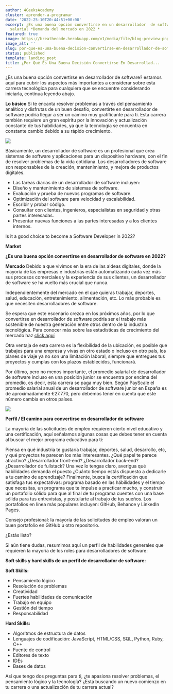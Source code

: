 ```yaml
---
author: 4GeeksAcademy
cluster: aprender-a-programar
date: '2022-25-10T20:44:51+00:00'
excerpt: ¿Es una buena opción convertirse en un desarrollador  de software? promedio
  salarial *Demanda del mercado en 2022 *
featured: true
image: https://breathecode.herokuapp.com/v1/media/file/blog-preview-png?
image_alt: ''
slug: por-que-es-una-buena-decision-convertirse-en-desarrollador-de-software
status: published
template: landing_post
title: ¿Por Qué Es Una Buena Decisión Convertirse En Desarrollad...
---
```

¿Es una buena opción convertirse en desarrollador de software? estamos aquí para cubrir los aspectos más importantes a considerar sobre esta carrera tecnológica para cualquiera que se encuentre considerando iniciarla, continua leyendo abajo.

**Lo básico**
Si te encanta resolver problemas a través del pensamiento analítico y disfrutas de un buen desafío, convertirte en desarrollador de software podría llegar a ser un camino muy gratificante para ti. Esta carrera también requiere un gran espíritu por la innovación y actualización constante de tus habilidades, ya que la tecnología se encuentra en constante cambio debido a su rápido crecimiento. 

![](https://breathecode.herokuapp.com/v1/media/file/carrera-de-programacion-png?)

Básicamente, un desarrollador de software es un profesional que crea sistemas de software y aplicaciones para un dispositivo hardware, con el fin de resolver problemas de la vida cotidiana. Los desarrolladores de software son responsables de la creación, mantenimiento, y mejora de productos digitales.

- Las tareas diarias de un desarrollador de software incluyen: 
- Diseño y mantenimiento de sistemas de software.
- Evaluación y prueba de nuevos programas de software.
- Optimización del software para velocidad y escalabilidad.
- Escribir y probar código.
- Consultar con clientes, ingenieros, especialistas en seguridad y otras partes interesadas.
- Presentar nuevas funciones a las partes interesadas y a los clientes internos.
 

Is it a good choice to become a Software Developer in 2022?

**Market**

**¿Es una buena opción convertirse en desarrollador de software en 2022?**

**Mercado**
Debido a que vivimos en la era de las aldeas digitales, donde la mayoría de las empresas e industrias están automatizando cada vez más sus procesos comerciales y la experiencia de sus clientes, un desarrollador de software se ha vuelto más crucial que nunca.

Independientemente del mercado en el que quieras trabajar, deportes, salud, educación, entretenimiento, alimentación, etc. Lo más probable es que necesiten desarrolladores de software.

Se espera que este escenario crezca en los próximos años, por lo que convertirse en desarrollador de software podría ser el trabajo más sostenible de nuestra generación entre otros dentro de la industria tecnológica. Para conocer más sobre las estadísticas de crecimiento del mercado haz [click aquí](/us/full-stack-developer/internships-bootcamps-2021)

Otra ventaja de esta carrera es la flexibilidad de la ubicación, es posible que trabajes para una empresa y vivas en otro estado o incluso en otro país, los planes de viaje ya no son una limitación laboral, siempre que entregues tus proyectos y cumplas con los plazos establecidos, funcionará.

Por último, pero no menos importante, el promedio salarial de desarrollador de software incluso en una posición junior se encuentra por encima del promedio, es decir, esta carrera se paga muy bien. Según PayScale el promedio salarial anual de un desarrollador de software junior en España es de aproximadamente €27.770, pero debemos tener en cuenta que este número cambia en otros países.

![](https://breathecode.herokuapp.com/v1/media/file/screen-shot-2022-02-17-at-12-55-55-pm-png?)

**Perfil / El camino para convertirse en desarrollador de software**

La mayoría de las solicitudes de empleo requieren cierto nivel educativo y una certificación, aquí señalamos algunas cosas que debes tener en cuenta al buscar el mejor programa educativo para ti:

Piensa en qué industria te gustaría trabajar, deportes, salud, desarrollo, etc, y qué proyectos te parecen los más interesantes.
¿Qué papel te parece atractivo? ¿Desarrollador front-end? ¿Desarrollador back-end? ¿Desarrollador de fullstack?
Una vez lo tengas claro, averigua qué habilidades demanda el puesto
¿Cuánto tiempo estás dispuesto a dedicarle a tu camino de aprendizaje?
Finalmente, busca la certificación que satisfaga tus expectativas: programa basado en las hábilidades y el tiempo que necesitas, un programa que te impulse a practicar mucho, y construir un portafolio sólido para que al final de tu programa cuentes con una base sólida para tus entrevistas, y postularte al trabajo de tus sueños. Los portafolios en línea más populares incluyen: GitHub, Behance y LinkedIn Pages.

Consejo profesional: la mayoría de las solicitudes de empleo valoran un buen portafolio en GitHub u otro repositorio.

¿Estás listo?

Si aún tiene dudas, resumimos aquí un perfil de habilidades generales que requieren la mayoría de los roles para desarrolladores de software:

**Soft skills y hard skills de un perfil de desarrollador de software:**

**Soft Skills:**
- Pensamiento lógico
- Resolución de problemas
- Creatividad
- Fuertes habilidades de comunicación
- Trabajo en equipo
- Gestión del tiempo
- Responsabilidad

**Hard Skills:**
- Algoritmos de estructura de datos
- Lenguajes de codificación: JavaScript, HTML/CSS, SQL, Python, Ruby, C++
- Fuente de control
- Editores de texto
- IDEs
- Bases de datos


Así que tengo dos preguntas para ti, ¿te apasiona resolver problemas, el pensamiento lógico y la tecnología? ¿Está buscando un nuevo comienzo en tu carrera o una actualización de tu carrera actual?

<call-to-action button_text="Ver programa" button_link="/es/curso-de-programacion-desde-cero" background="rgba(0, 151, 205, 0.15)" title="Impulsa tu carrera, gracias a la programación" text="Te invitamos a impulsa tu carrera, aprendiendo a programar con nuestro Programa Full Stack Developer."></call-to-action>